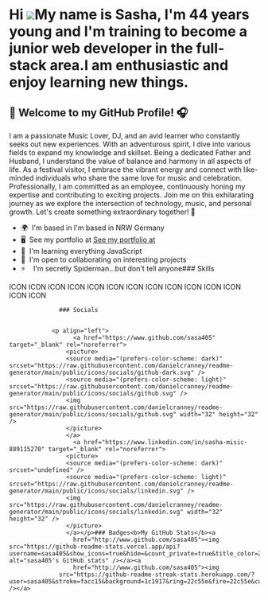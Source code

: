 Hi ![](https://user-images.githubusercontent.com/18350557/176309783-0785949b-9127-417c-8b55-ab5a4333674e.gif)My name is Sasha, I'm 44 years young and I'm training to become a junior web developer in the full-stack area.I am enthusiastic and enjoy learning new things.
===========================================================================================================================================================================================================================================================================


🎵 Welcome to my GitHub Profile! 🎧
-----------------------------------


I am a passionate Music Lover, DJ, and an avid learner who constantly seeks out new experiences. With an adventurous spirit, I dive into various fields to expand my knowledge and skillset. Being a dedicated Father and Husband, I understand the value of balance and harmony in all aspects of life. As a festival visitor, I embrace the vibrant energy and connect with like-minded individuals who share the same love for music and celebration. Professionally, I am committed as an employee, continuously honing my expertise and contributing to exciting projects. Join me on this exhilarating journey as we explore the intersection of technology, music, and personal growth. Let's create something extraordinary together! 🌟





*   🌍  I'm based in I'm based in NRW Germany
*   🖥️  See my portfolio at [See my portfolio at](http://sasa405.github.io/Portfolio1)
*   🧠  I'm learning everything JavaScript
*   🤝  I'm open to collaborating on interesting projects
*   ⚡    I'm secretly Spiderman...but don't tell anyone### Skills 
<p align="left">
ICON ICON ICON ICON ICON ICON ICON ICON ICON ICON ICON ICON ICON ICON 
                    </p>
                    
                  ### Socials
                  
                  
                <p align="left">
                      <a href="https://www.github.com/sasa405" target="_blank" rel="noreferrer">
                    <picture>
                    <source media="(prefers-color-scheme: dark)" srcset="https://raw.githubusercontent.com/danielcranney/readme-generator/main/public/icons/socials/github-dark.svg" />
                    <source media="(prefers-color-scheme: light)" srcset="https://raw.githubusercontent.com/danielcranney/readme-generator/main/public/icons/socials/github.svg" />
                    <img src="https://raw.githubusercontent.com/danielcranney/readme-generator/main/public/icons/socials/github.svg" width="32" height="32" />
                    </picture>
                    </a>
                      <a href="https://www.linkedin.com/in/sasha-misic-889115270" target="_blank" rel="noreferrer">
                    <picture>
                    <source media="(prefers-color-scheme: dark)" srcset="undefined" />
                    <source media="(prefers-color-scheme: light)" srcset="https://raw.githubusercontent.com/danielcranney/readme-generator/main/public/icons/socials/linkedin.svg" />
                    <img src="https://raw.githubusercontent.com/danielcranney/readme-generator/main/public/icons/socials/linkedin.svg" width="32" height="32" />
                    </picture>
                    </a></p>### Badges<b>My GitHub Stats</b><a
                      href="http://www.github.com/sasa405"><img src="https://github-readme-stats.vercel.app/api?username=sasa405&show_icons=true&hide=&count_private=true&title_color=22c55e&text_color=facc15&icon_color=ef4444&bg_color=1c1917&hide_border=true&show_icons=true" alt="sasa405's GitHub stats" /></a><a
                      href="http://www.github.com/sasa405"><img
                  src="https://github-readme-streak-stats.herokuapp.com/?user=sasa405&stroke=facc15&background=1c1917&ring=22c55e&fire=22c55e&currStreakNum=facc15&currStreakLabel=22c55e&sideNums=facc15&sideLabels=facc15&dates=facc15&hide_border=true" /></a>
